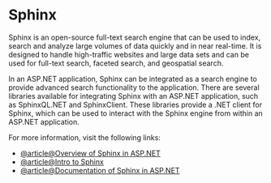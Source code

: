 # Sphinx

Sphinx is an open-source full-text search engine that can be used to index, search and analyze large volumes of data quickly and in near real-time. It is designed to handle high-traffic websites and large data sets and can be used for full-text search, faceted search, and geospatial search.

In an ASP.NET application, Sphinx can be integrated as a search engine to provide advanced search functionality to the application. There are several libraries available for integrating Sphinx with an ASP.NET application, such as SphinxQL.NET and SphinxClient. These libraries provide a .NET client for Sphinx, which can be used to interact with the Sphinx engine from within an ASP.NET application.

For more information, visit the following links:

- [@article@Overview of Sphinx in ASP.NET](https://www.sphinxconnector.net/)
- [@article@Intro to Sphinx](http://sphinxsearch.com/forum/view.html?id=3609)
- [@article@Documentation of Sphinx in ASP.NET](https://www.ericholscher.com/blog/2016/jul/1/sphinx-and-rtd-for-writers/)
